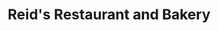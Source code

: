 ---
title: "Reid's Restaurant and Bakery"
url: /middle-musquodoboit/reids-restaurant-and-bakery/
shop: Bäckerei
---